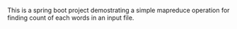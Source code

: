 This is a spring boot project demostrating a simple mapreduce operation for finding count of each words in an input file.
